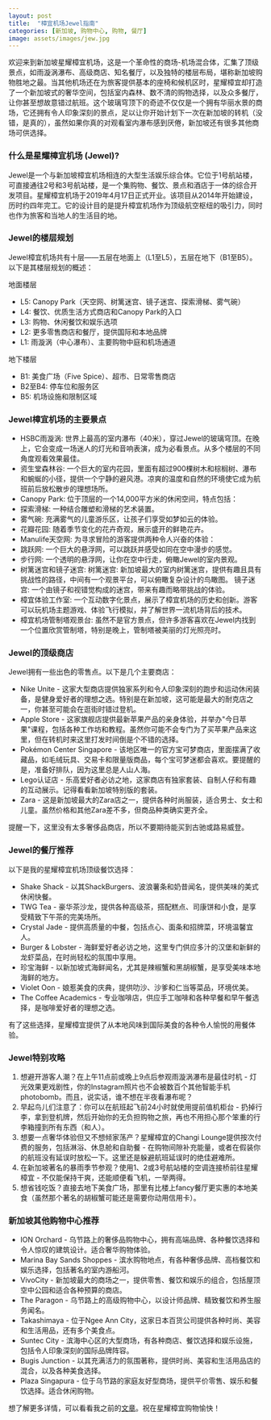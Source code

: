 ```yaml
---
layout: post
title:  "樟宜机场Jewel指南"
categories: [新加坡, 购物中心, 购物, 餐厅]
image: assets/images/jew.jpg
---
```


欢迎来到新加坡星耀樟宜机场，这是一个革命性的商场-机场混合体，汇集了顶级景点，如雨漩涡瀑布、高级商店、知名餐厅，以及独特的楼层布局，堪称新加坡购物胜地之最。当其他机场还在为旅客提供基本的座椅和候机区时，星耀樟宜却打造了一个新加坡式的奢华空间，包括室内森林、数不清的购物选择，以及众多餐厅，让你甚至想故意错过航班。这个玻璃穹顶下的奇迹不仅仅是一个拥有华丽水景的商场，它还拥有令人印象深刻的景点，足以让你开始计划下一次在新加坡的转机（没错，是真的），虽然如果你真的对观看室内瀑布感到厌倦，新加坡还有很多其他商场可供选择。

### 什么是星耀樟宜机场 (Jewel)?

Jewel是一个与新加坡樟宜机场相连的大型生活娱乐综合体。它位于1号航站楼，可直接通往2号和3号航站楼，是一个集购物、餐饮、景点和酒店于一体的综合开发项目。星耀樟宜机场于2019年4月17日正式开业。该项目从2014年开始建设，历时约四年完工。它的设计目的是提升樟宜机场作为顶级航空枢纽的吸引力，同时也作为旅客和当地人的生活目的地。

### Jewel的楼层规划

Jewel樟宜机场共有十层——五层在地面上（L1至L5），五层在地下（B1至B5）。以下是其楼层规划的概述：

地面楼层
+ L5: Canopy Park（天空网、树篱迷宫、镜子迷宫、探索滑梯、雾气碗）
+ L4: 餐饮、优质生活方式商店和Canopy Park的入口
+ L3: 购物、休闲餐饮和娱乐选项
+ L2: 更多零售商店和餐厅，提供国际和本地品牌
+ L1: 雨漩涡（中心瀑布）、主要购物中庭和机场通道

地下楼层
+ B1: 美食广场（Five Spice）、超市、日常零售商店
+ B2至B4: 停车位和服务区
+ B5: 机场设施和限制区域

### Jewel樟宜机场的主要景点

+ HSBC雨漩涡: 世界上最高的室内瀑布（40米），穿过Jewel的玻璃穹顶。在晚上，它会变成一场迷人的灯光和音响表演，成为必看景点。从多个楼层的不同角度观看效果最佳。
+ 资生堂森林谷: 一个巨大的室内花园，里面有超过900棵树木和棕榈树、瀑布和蜿蜒的小径，提供一个宁静的避风港。凉爽的温度和自然的环境使它成为航班前后放松散步的理想场所。
+ Canopy Park: 位于顶层的一个14,000平方米的休闲空间，特点包括：
+ 探索滑梯: 一种结合雕塑和滑梯的艺术装置。
+ 雾气碗: 充满雾气的儿童游乐区，让孩子们享受如梦如云的体验。
+ 花瓣花园: 随着季节变化的花卉奇观，展示盛开的鲜艳花卉。
+ Manulife天空网: 为寻求冒险的游客提供两种令人兴奋的体验：
+ 跳跃网: 一个巨大的悬浮网，可以跳跃并感受如同在空中漫步的感觉。
+ 步行网: 一个透明的悬浮网，让你在空中行走，俯瞰Jewel的室内景观。
+ 树篱迷宫和镜子迷宫:
树篱迷宫: 新加坡最大的室内树篱迷宫，提供有趣且具有挑战性的路径，中间有一个观景平台，可以俯瞰复杂设计的鸟瞰图。
镜子迷宫: 一个由镜子和视错觉构成的迷宫，带来有趣而略带挑战的体验。
+ 樟宜体验工作室: 一个互动数字化景点，展示了樟宜机场的历史和创新。游客可以玩机场主题游戏、体验飞行模拟，并了解世界一流机场背后的技术。
+ 樟宜机场管制塔观景台: 虽然不是官方景点，但许多游客喜欢在Jewel内找到一个位置欣赏管制塔，特别是晚上，管制塔被美丽的灯光照亮时。

### Jewel的顶级商店

Jewel拥有一些出色的零售点。以下是几个主要商店：

+ Nike Unite - 这家大型商店提供独家系列和令人印象深刻的跑步和运动休闲装备，是健身爱好者的理想之选。特别是在新加坡，这可能是最大的耐克店之一，你甚至可能会在逛街时错过登机。
+ Apple Store - 这家旗舰店提供最新苹果产品的亲身体验，并举办"今日苹果"课程，包括各种工作坊和教程。虽然你可能不会专门为了买苹果产品来这里，但在转机时来这里打发时间倒是个不错的选择。
+ Pokémon Center Singapore - 该地区唯一的官方宝可梦商店，里面摆满了收藏品，如毛绒玩具、交易卡和限量版商品，每个宝可梦迷都会喜欢。要提醒的是，准备好排队，因为这里总是人山人海。
+ Lego认证店 - 乐高爱好者必访之地，这家商店有独家套装、自制人仔和有趣的互动展示。记得看看新加坡特别版的套装。
+ Zara - 这是新加坡最大的Zara店之一，提供各种时尚服装，适合男士、女士和儿童。虽然价格和其他Zara差不多，但商品种类确实更齐全。

提醒一下，这里没有太多奢侈品商店，所以不要期待能买到古驰或路易威登。

### Jewel的餐厅推荐

以下是我的星耀樟宜机场顶级餐饮选择：

+ Shake Shack - 以其ShackBurgers、波浪薯条和奶昔闻名，提供美味的美式休闲快餐。
+ TWG Tea - 豪华茶沙龙，提供各种高级茶，搭配糕点、司康饼和小食，是享受精致下午茶的完美场所。
+ Crystal Jade - 提供高质量的中餐，包括点心、面条和招牌菜，环境温馨宜人。
+ Burger & Lobster - 海鲜爱好者必访之地，这里专门供应多汁的汉堡和新鲜的龙虾菜品，在时尚轻松的氛围中享用。
+ 珍宝海鲜 - 以新加坡式海鲜闻名，尤其是辣椒蟹和黑胡椒蟹，是享受美味本地海鲜的地方。
+ Violet Oon - 娘惹美食的庆典，提供叻沙、沙爹和仁当等菜品，环境优美。
+ The Coffee Academics - 专业咖啡店，供应手工咖啡和各种早餐和早午餐选择，是咖啡爱好者的理想之选。

有了这些选择，星耀樟宜提供了从本地风味到国际美食的各种令人愉悦的用餐体验。

### Jewel特别攻略

1. 想避开游客人潮？在上午11点前或晚上9点后参观雨漩涡瀑布是最佳时机 - 灯光效果更戏剧性，你的Instagram照片也不会被数百个其他智能手机photobomb。而且，说实话，谁不想在半夜看瀑布呢？
2. 早起鸟儿们注意了：你可以在航班起飞前24小时就使用提前值机柜台 - 扔掉行李，拿到登机牌，然后开始你的无负担购物之旅，再也不用担心那个笨重的行李箱撞到所有东西（和人）。
3. 想要一点奢华体验但又不想倾家荡产？星耀樟宜的Changi Lounge提供按次付费的服务，包括淋浴、休息舱和自助餐 - 在购物间隙补充能量，或者在假装你的航班没有延误时放松一下。这里还是躲避航班延误时的绝佳避难所。
4. 在新加坡著名的暴雨季节参观？使用1、2或3号航站楼的空调连接桥前往星耀樟宜 - 不仅能保持干爽，还能顺便看飞机，一举两得。
5. 想省钱吃饭？直接去地下美食广场，那里有比楼上fancy餐厅更实惠的本地美食（虽然那个著名的胡椒蟹可能还是需要你动用信用卡）。

### 新加坡其他购物中心推荐

+ ION Orchard - 乌节路上的奢侈品购物中心，拥有高端品牌、各种餐饮选择和令人惊叹的建筑设计。适合奢华购物体验。
+ Marina Bay Sands Shoppes - 滨水购物地点，有各种奢侈品牌、高档餐饮和娱乐选择，包括著名的室内游船河。
+ VivoCity - 新加坡最大的商场之一，提供零售、餐饮和娱乐的组合，包括屋顶空中公园和适合各种预算的商店。
+ The Paragon - 乌节路上的高级购物中心，以设计师品牌、精致餐饮和养生服务闻名。
+ Takashimaya - 位于Ngee Ann City，这家日本百货公司提供各种时尚、美容和生活用品，还有多个美食点。
+ Suntec City - 滨海中心区的大型商场，有各种商店、餐饮选择和娱乐设施，包括令人印象深刻的国际品牌阵容。
+ Bugis Junction - 以其充满活力的氛围著称，提供时尚、美容和生活用品店的混合，以及各种美食选择。
+ Plaza Singapura - 位于乌节路的家庭友好型商场，提供平价零售、娱乐和餐饮选择。适合休闲购物。

想了解更多详情，可以看看我之前的[文章](https://fromhktosg.github.io/zh/shopping-in-singapore/)。祝在星耀樟宜购物愉快！

